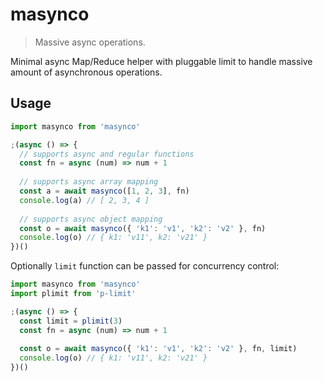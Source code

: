 # masynco

> Massive async operations.

Minimal async Map/Reduce helper with pluggable limit to handle massive amount of asynchronous operations.

## Usage

```javascript
import masynco from 'masynco'

;(async () => {
  // supports async and regular functions
  const fn = async (num) => num + 1
  
  // supports async array mapping
  const a = await masynco([1, 2, 3], fn)
  console.log(a) // [ 2, 3, 4 ]
  
  // supports async object mapping
  const o = await masynco({ 'k1': 'v1', 'k2': 'v2' }, fn)
  console.log(o) // { k1: 'v11', k2: 'v21' }
})()
```

Optionally `limit` function can be passed for concurrency control:

```javascript
import masynco from 'masynco'
import plimit from 'p-limit'

;(async () => {
  const limit = plimit(3)
  const fn = async (num) => num + 1
    
  const o = await masynco({ 'k1': 'v1', 'k2': 'v2' }, fn, limit)
  console.log(o) // { k1: 'v11', k2: 'v21' }
})()

```
